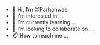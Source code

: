- 👋 Hi, I’m @Parhanwae
- 👀 I’m interested in ...
- 🌱 I’m currently learning ...
- 💞️ I’m looking to collaborate on ...
- 📫 How to reach me ...

<!---
Parhanwae/Parhanwae is a ✨ special ✨ repository because its `README.md` (this file) appears on your GitHub profile.
You can click the Preview link to take a look at your changes.
--->
